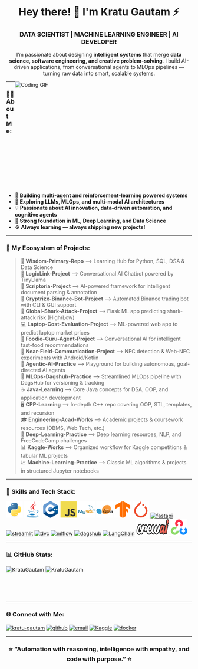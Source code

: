 <!-- ![Header Banner](https://media.licdn.com/dms/image/D4D16AQG-Example-Banner) -->

<h1 align="center">Hey there! 👋 I'm Kratu Gautam ⚡</h1>
<h3 align="center">DATA SCIENTIST | MACHINE LEARNING ENGINEER | AI DEVELOPER</h3>

<p align="center">
I’m passionate about designing <b>intelligent systems</b> that merge <b>data science, software engineering, and creative problem-solving</b>.  
I build AI-driven applications, from conversational agents to MLOps pipelines — turning raw data into smart, scalable systems.
</p>

<img src="https://miro.medium.com/max/2800/1*BU7f02LeQeELztqxa8eCmw.gif" align="right" alt="Coding GIF" width="480" height="300">

---

<h3 align="left">👨‍💻 About Me:</h3>

- 🔭 **Building multi-agent and reinforcement-learning powered systems**  
- 🌱 **Exploring LLMs, MLOps, and multi-modal AI architectures**  
- 💡 **Passionate about AI innovation, data-driven automation, and cognitive agents**  
- 🧠 **Strong foundation in ML, Deep Learning, and Data Science**  
- ⚙️ **Always learning — always shipping new projects!**

---

<h3 align="left">🧩 My Ecosystem of Projects:</h3>

> 🚀 <b>Wisdom-Primary-Repo</b> —> Learning Hub for Python, SQL, DSA & Data Science  
> 💬 <b>LogicLink-Project</b> —> Conversational AI Chatbot powered by TinyLlama  
> 📄 <b>Scriptoria-Project</b> —> AI-powered framework for intelligent document parsing & annotation  
> 🤖 <b>Cryptrizx-Binance-Bot-Project</b> —> Automated Binance trading bot with CLI & GUI support  
> 🦈 <b>Global-Shark-Attack-Project</b> —> Flask ML app predicting shark-attack risk (High/Low)  
> 💻 <b>Laptop-Cost-Evaluation-Project</b> —> ML-powered web app to predict laptop market prices  
> 🍔 <b>Foodie-Guru-Agent-Project</b> —> Conversational AI for intelligent fast-food recommendations  
> 📡 <b>Near-Field-Communication-Project</b> —> NFC detection & Web-NFC experiments with Android/Kotlin  
> 🧠 <b>Agentic-AI-Practice</b> —> Playground for building autonomous, goal-directed AI agents  
> 🔗 <b>MLOps-Dagshub-Practice</b> —> Streamlined MLOps pipeline with DagsHub for versioning & tracking  
> ☕ <b>Java-Learning</b> —> Core Java concepts for DSA, OOP, and application development  
> 🖥️ <b>CPP-Learning</b> —> In-depth C++ repo covering OOP, STL, templates, and recursion  
> 🎓 <b>Engineering-Acad-Works</b> —> Academic projects & coursework resources (DBMS, Web Tech, etc.)  
> 🧬 <b>Deep-Learning-Practice</b> —> Deep learning resources, NLP, and FreeCodeCamp challenges  
> 📊 <b>Kaggle-Works</b> —> Organized workflow for Kaggle competitions & tabular ML projects  
> 📈 <b>Machine-Learning-Practice</b> —> Classic ML algorithms & projects in structured Jupyter notebooks  


---

<h3 align="left">🎯 Skills and Tech Stack:</h3>

<p align="left">
  <a href="https://www.python.org" target="_blank"><img src="https://raw.githubusercontent.com/devicons/devicon/master/icons/python/python-original.svg" alt="python" width="45" height="45"/></a> 
  <a href="https://www.java.com" target="_blank"><img src="https://raw.githubusercontent.com/devicons/devicon/master/icons/java/java-original.svg" alt="java" width="45" height="45"/></a> 
  <a href="https://www.cplusplus.com/" target="_blank"><img src="https://raw.githubusercontent.com/devicons/devicon/master/icons/cplusplus/cplusplus-original.svg" alt="cplusplus" width="45" height="45"/></a> 
  <a href="https://developer.mozilla.org/en-US/docs/Web/JavaScript" target="_blank"><img src="https://raw.githubusercontent.com/devicons/devicon/master/icons/javascript/javascript-original.svg" alt="javascript" width="45" height="45"/></a> 
  <a href="https://www.w3schools.com/sql/" target="_blank"><img src="https://raw.githubusercontent.com/devicons/devicon/master/icons/mysql/mysql-original-wordmark.svg" alt="sql" width="45" height="45"/></a> 
  <a href="https://scikit-learn.org/" target="_blank"><img src="https://raw.githubusercontent.com/devicons/devicon/master/icons/scikitlearn/scikitlearn-original.svg" alt="scikit-learn" width="45" height="45"/></a> 
  <a href="https://www.tensorflow.org/" target="_blank"><img src="https://raw.githubusercontent.com/devicons/devicon/master/icons/tensorflow/tensorflow-original.svg" alt="tensorflow" width="45" height="45"/></a>
  <a href="https://pytorch.org/" target="_blank"><img src="https://raw.githubusercontent.com/devicons/devicon/master/icons/pytorch/pytorch-original.svg" alt="pytorch" width="45" height="45"/></a> 
  <a href="https://fastapi.tiangolo.com/" target="_blank"><img src="https://cdn.worldvectorlogo.com/logos/fastapi-1.svg" alt="fastapi" width="45" height="45"/></a> 
  <a href="https://streamlit.io/" target="_blank"><img src="https://streamlit.io/images/brand/streamlit-mark-color.png" alt="streamlit" width="45" height="45"/></a> 
  <a href="https://dvc.org/" target="_blank"><img src="https://avatars.githubusercontent.com/u/37219282?s=200&v=4" alt="dvc" width="45" height="45"/></a> 
  <a href="https://mlflow.org/" target="_blank"><img src="https://raw.githubusercontent.com/mlflow/mlflow/master/assets/logo.svg" alt="mlflow" width="70" height="35"/></a> 
  <a href="https://www.dagshub.com/" target="_blank"><img src="https://cdn.brandfetch.io/id0ycwXVhg/w/300/h/300/theme/dark/icon.png?c=1bxid64Mup7aczewSAYMX&t=1758618528632" alt="dagshub" width="45" height="45"/></a> 
  <a href="https://www.langchain.com/" target="_blank"><img src="https://github.com/ChristianMallma/langchain-and-langgraph-course/raw/main/static/LangChain-logo.svg" alt="LangChain" width="90" height="50"/></a> 
  <a href="https://www.crewai.com/" target="_blank">
  <img src="https://github.com/crewAIInc/crewAI-tools/raw/main/assets/crewai_logo.png" alt="crewai" width="90" height="45"/>
</a>
<a href="https://opencv.org/" target="_blank"><img src="https://raw.githubusercontent.com/devicons/devicon/master/icons/opencv/opencv-original.svg" alt="opencv" width="45" height="45"/></a>
</p>


---

<h3 align="left">📊 GitHub Stats:</h3>

<p>
<img align="left" src="https://github-readme-stats.vercel.app/api/top-langs?username=KratuGautam99&show_icons=true&locale=en&layout=compact&theme=radical" alt="KratuGautam" />
</p>

<p>&nbsp;<img src="https://github-readme-stats.vercel.app/api?username=KratuGautam99&show_icons=true&locale=en&theme=radical" alt="KratuGautam" /></p>

<br><br><br>

---

<h3 align="left">🌐 Connect with Me:</h3>

<p align="left">
<a href="www.linkedin.com/in/kratugautam27082005" target="blank"><img align="center" src="https://raw.githubusercontent.com/rahuldkjain/github-profile-readme-generator/master/src/images/icons/Social/linked-in-alt.svg" alt="kratu-gautam" height="35" width="45" /></a>
<a href="https://github.com/KratuGautam99" target="blank"><img align="center" src="https://raw.githubusercontent.com/rahuldkjain/github-profile-readme-generator/master/src/images/icons/Social/github.svg" alt="github" height="35" width="45" /></a>
<a href="mailto:kratugautam99@gmail.com" target="blank"><img align="center" src="https://img.icons8.com/color/48/000000/gmail--v1.png" alt="email" height="35" width="45" /></a>
<!--<a href="https://kratu-gautam-portfolio.vercel.app" target="blank"><img align="center" src="https://img.icons8.com/color/48/000000/domain.png" alt="portfolio" height="35" width="45" /></a>
<a href="https://www.leetcode.com/kratu_gautam" target="blank"><img align="center" src="https://raw.githubusercontent.com/rahuldkjain/github-profile-readme-generator/master/src/images/icons/Social/leet-code.svg" alt="LeetCode" height="35" width="45" /></a>-->
<a href="https://www.kaggle.com/kratugautam" target="_blank"> <img align="center" src="https://raw.githubusercontent.com/rahuldkjain/github-profile-readme-generator/master/src/images/icons/Social/kaggle.svg" alt="Kaggle" height="35" width="45" /></a>
<a href="https://hub.docker.com/repositories/kratuzen" target="_blank">
  <img align="center" src="https://raw.githubusercontent.com/gilbarbara/logos/refs/heads/main/logos/docker.svg" alt="docker" height="90" width="90" />
</a>

</p>

---

<h3 align="center">⭐ “Automation with reasoning, intelligence with empathy, and code with purpose.” ⭐</h3>
